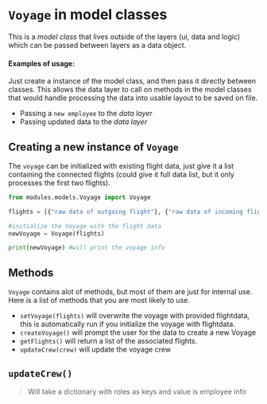 # `Voyage` in model classes
This is a _model class_ that lives outside of the layers (ui, data and logic) which can be passed between layers as a data object.

#### Examples of usage:
Just create a instance of the model class, and then pass it directly between classes. This allows the data layer to call on methods in the model classes that would handle processing the data into usable layout to be saved on file.
* Passing a `new employee` to the _data layer_
* Passing updated data to the _data layer_

## Creating a new instance of `Voyage`
The `voyage` can be initialized with existing flight data, just give it a list containing the connected flights (could give it full data list, but it only processes the first two flights).
```python
from modules.models.Voyage import Voyage

flights = [{"raw data of outgoing flight"}, {"raw data of incoming flight"}]

#initialize the Voyage with the flight data
newVoyage = Voyage(flights)

print(newVoyage) #will print the voyage info
```

## Methods
`Voyage` contains alot of methods, but most of them are just for internal use. Here is a list of methods that you are most likely to use.
* `setVoyage(flights)` will overwrite the voyage with provided flightdata, this is automatically run if you initialize the voyage with flightdata.
* `createVoyage()` will prompt the user for the data to create a new Voyage
* `getFlights()` will return a list of the associated flights.
* `updateCrew(crew)` will update the voyage crew

## `updateCrew()`
> Will take a dictionary with roles as keys and value is employee info